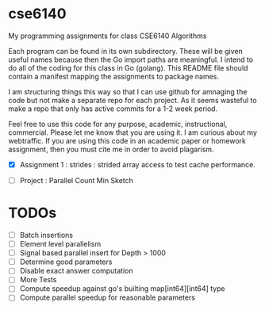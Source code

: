 cse6140
=======

My programming assignments for class CSE6140 Algorithms

Each program can be found in its own subdirectory. These will be given useful names because then the Go import paths are meaningful. I intend to do all of the coding for this class in Go (golang). This README file should contain a manifest mapping the assignments to package names.

I am structuring things this way so that I can use github for amnaging the code but not make a separate repo for each project. As it seems wasteful to make a repo that only has active commits for a 1-2 week period. 

Feel free to use this code for any purpose, academic, instructional, commercial. Please let me know that you are using it. I am curious about my webtraffic. If you are using this code in an academic paper or homework assignment, then you must cite me in order to avoid plagarism.

- [X] Assignment 1 : strides : strided array access to test cache performance.
- [ ] Project : Parallel Count Min Sketch


TODOs
=====
- [ ] Batch insertions
- [ ] Element level parallelism
- [ ] Signal based parallel insert for Depth > 1000
- [ ] Determine good parameters
- [ ] Disable exact answer computation
- [ ] More Tests
- [ ] Compute speedup against go's builting map[int64][int64] type
- [ ] Compute parallel speedup for reasonable parameters
